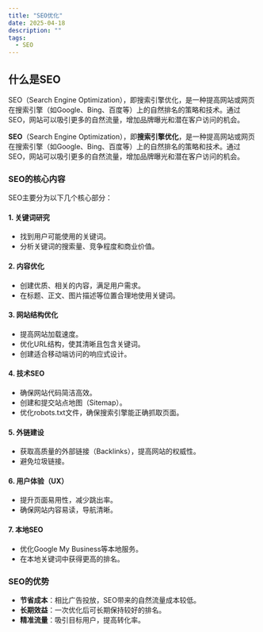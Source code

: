 ```yaml
---
title: "SEO优化"
date: 2025-04-18
description: ""
tags:
  - SEO
---
```


## 什么是SEO

SEO（Search Engine Optimization），即搜索引擎优化，是一种提高网站或网页在搜索引擎（如Google、Bing、百度等）上的自然排名的策略和技术。通过SEO，网站可以吸引更多的自然流量，增加品牌曝光和潜在客户访问的机会。

**SEO**（Search Engine Optimization），即**搜索引擎优化**，是一种提高网站或网页在搜索引擎（如Google、Bing、百度等）上的自然排名的策略和技术。通过SEO，网站可以吸引更多的自然流量，增加品牌曝光和潜在客户访问的机会。

### SEO的核心内容
SEO主要分为以下几个核心部分：

#### 1. **关键词研究**
   - 找到用户可能使用的关键词。
   - 分析关键词的搜索量、竞争程度和商业价值。

#### 2. **内容优化**
   - 创建优质、相关的内容，满足用户需求。
   - 在标题、正文、图片描述等位置合理地使用关键词。

#### 3. **网站结构优化**
   - 提高网站加载速度。
   - 优化URL结构，使其清晰且包含关键词。
   - 创建适合移动端访问的响应式设计。

#### 4. **技术SEO**
   - 确保网站代码简洁高效。
   - 创建和提交站点地图（Sitemap）。
   - 优化robots.txt文件，确保搜索引擎能正确抓取页面。

#### 5. **外链建设**
   - 获取高质量的外部链接（Backlinks），提高网站的权威性。
   - 避免垃圾链接。

#### 6. **用户体验（UX）**
   - 提升页面易用性，减少跳出率。
   - 确保网站内容易读，导航清晰。

#### 7. **本地SEO**
   - 优化Google My Business等本地服务。
   - 在本地关键词中获得更高的排名。

### SEO的优势
- **节省成本**：相比广告投放，SEO带来的自然流量成本较低。
- **长期效益**：一次优化后可长期保持较好的排名。
- **精准流量**：吸引目标用户，提高转化率。



